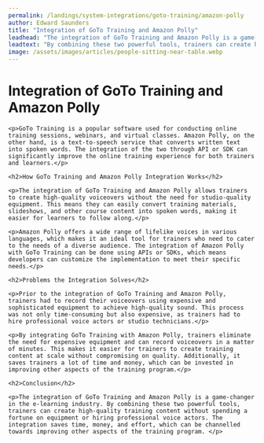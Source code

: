 ```yaml
---
permalink: /landings/system-integrations/goto-training/amazon-polly
author: Edward Saunders
title: "Integration of GoTo Training and Amazon Polly"
leadhead: "The integration of GoTo Training and Amazon Polly is a game-changer in the e-learning industry"
leadtext: "By combining these two powerful tools, trainers can create high-quality training content without spending a fortune on equipment or hiring professional voice actors. The integration saves time, money, and effort, which can be channelled towards improving other aspects of the training program."
image: /assets/images/articles/people-sitting-near-table.webp
---
```

<div class="arttext">
	<h1>Integration of GoTo Training and Amazon Polly</h1>

	<p>GoTo Training is a popular software used for conducting online training sessions, webinars, and virtual classes. Amazon Polly, on the other hand, is a text-to-speech service that converts written text into spoken words. The integration of the two through API or SDK can significantly improve the online training experience for both trainers and learners.</p>

	<h2>How GoTo Training and Amazon Polly Integration Works</h2>

	<p>The integration of GoTo Training and Amazon Polly allows trainers to create high-quality voiceovers without the need for studio-quality equipment. This means they can easily convert training materials, slideshows, and other course content into spoken words, making it easier for learners to follow along.</p>

	<p>Amazon Polly offers a wide range of lifelike voices in various languages, which makes it an ideal tool for trainers who need to cater to the needs of a diverse audience. The integration of Amazon Polly with GoTo Training can be done using APIs or SDKs, which means developers can customize the implementation to meet their specific needs.</p>

	<h2>Problems the Integration Solves</h2>

	<p>Prior to the integration of GoTo Training and Amazon Polly, trainers had to record their voiceovers using expensive and sophisticated equipment to achieve high-quality sound. This process was not only time-consuming but also expensive, as trainers had to hire professional voice actors or studio technicians.</p>

	<p>By integrating GoTo Training with Amazon Polly, trainers eliminate the need for expensive equipment and can record voiceovers in a matter of minutes. This makes it easier for trainers to create training content at scale without compromising on quality. Additionally, it saves trainers a lot of time and money, which can be invested in improving other aspects of the training program.</p>

	<h2>Conclusion</h2>

	<p>The integration of GoTo Training and Amazon Polly is a game-changer in the e-learning industry. By combining these two powerful tools, trainers can create high-quality training content without spending a fortune on equipment or hiring professional voice actors. The integration saves time, money, and effort, which can be channelled towards improving other aspects of the training program. </p>

</div>